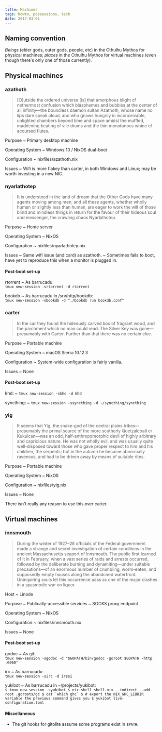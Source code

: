 ```yaml
---
title: Machines
tags: howto, possessions, tech
date: 2017-03-01
---
```


Naming convention
-----------------

*Beings* (elder gods, outer gods, people, etc) in the Cthulhu Mythos for physical machines; *places*
in the Cthulhu Mythos for virtual machines (even though there's only one of those currently).


Physical machines
-----------------

### azathoth ###

> [O]utside the ordered universe [is] that amorphous blight of nethermost confusion which blasphemes
> and bubbles at the center of all infinity—the boundless daemon sultan Azathoth, whose name no lips
> dare speak aloud, and who gnaws hungrily in inconceivable, unlighted chambers beyond time and
> space amidst the muffled, maddening beating of vile drums and the thin monotonous whine of
> accursed flutes.

Purpose
  ~ Primary desktop machine

Operating System
  ~ Windows 10 / NixOS dual-boot

Configuration
  ~ nixfiles/azathoth.nix

Issues
  ~ Wifi is more flakey than carter, in both Windows and Linux; may be worth investing in a new NIC.

### nyarlathotep ###

> It is understood in the land of dream that the Other Gods have many agents moving among men; and
> all these agents, whether wholly human or slightly less than human, are eager to work the will of
> those blind and mindless things in return for the favour of their hideous soul and messenger, the
> crawling chaos Nyarlathotep.

Purpose
  ~ Home server

Operating System
  ~ NixOS

Configuration
  ~ nixfiles/nyarlathotep.nix

Issues
  ~ Same wifi issue (and card) as azathoth.
  ~ Sometimes fails to boot, have yet to reproduce this when a monitor is plugged in.

#### Post-boot set-up ####

rtorrent
  ~ As barrucadu:<br/>
    `tmux new-session -srtorrent -d rtorrent`

bookdb
  ~ As barrucadu in /srv/http/bookdb:<br/>
    `tmux new-session -sbookdb -d "./bookdb run bookdb.conf"`

### carter ###

> In the car they found the hideously carved box of fragrant wood, and the parchment which no man
> could read. The Silver Key was gone—presumably with Carter. Further than that there was no certain
> clue.

Purpose
  ~ Portable machine

Operating System
  ~ macOS Sierra 10.12.3

Configuration
  ~ System-wide configuration is fairly vanilla.

Issues
  ~ None

#### Post-boot set-up ####

khd:
  ~ `tmux new-session -skhd -d khd`

syncthing:
  ~ `tmux new-session -ssyncthing -d ~/syncthing/syncthing`

### yig ###

> It seems that Yig, the snake-god of the central plains tribes—presumably the primal source of the
> more southerly Quetzalcoatl or Kukulcan—was an odd, half-anthropomorphic devil of highly arbitrary
> and capricious nature. He was not wholly evil, and was usually quite well-disposed toward those
> who gave proper respect to him and his children, the serpents; but in the autumn he became
> abnormally ravenous, and had to be driven away by means of suitable rites.

Purpose
  ~ Portable machine

Operating System
  ~ NixOS

Configuration
  ~ nixfiles/yig.nix

Issues
  ~ None

There isn't really any reason to use this over carter.

Virtual machines
----------------

### innsmouth ###

> During the winter of 1927–28 officials of the Federal government made a strange and secret
> investigation of certain conditions in the ancient Massachusetts seaport of Innsmouth. The public
> first learned of it in February, when a vast series of raids and arrests occurred, followed by the
> deliberate burning and dynamiting—under suitable precautions—of an enormous number of crumbling,
> worm-eaten, and supposedly empty houses along the abandoned waterfront. Uninquiring souls let this
> occurrence pass as one of the major clashes in a spasmodic war on liquor.

Host
  ~ Linode

Purpose
  ~ Publically-accessible services
  ~ SOCKS proxy endpoint

Operating System
  ~ NixOS

Configuration
  ~ nixfiles/innsmouth.nix

Issues
  ~ None

#### Post-boot set-up ####

godoc
  ~ As git:<br/>
    `tmux new-session -sgodoc -d "$GOPATH/bin/godoc -goroot $GOPATH -http :6060"`

irc
  ~ As barrucadu:<br/>
    `tmux new-session -sirc -d irssi`

yukibot
  ~ As barrucadu in ~/projects/yukibot:<br/>
    ```
    $ tmux new-session -syukibot
    $ nix-shell shell.nix --indirect --add-root .gcroots/gc
    $ cat `which ghc`
    $ # export the NIX_GHC_LIBDIR variable the previous command gives you
    $ yukibot live-configuration.toml
    ```

#### Miscellaneous ####

- The git hooks for gitolite assume some programs exist in `$PATH`.
